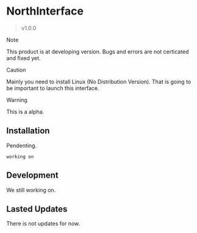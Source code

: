 # NorthInterface
> v1.0.0

> [!NOTE]
> This product is at developing version. Bugs and errors are not certicated and fixed yet.

> [!CAUTION]
> Mainly you need to install Linux (No Distribution Version). That is going to be important to launch this interface.

> [!WARNING]
> This is a alpha.

## Installation

Pendenting.

`working on`

## Development

We still working on.

## Lasted Updates

There is not updates for now.
